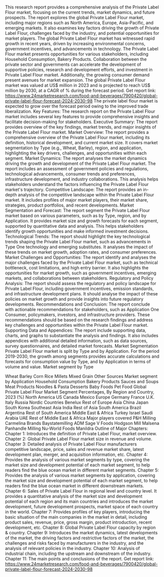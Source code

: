 This research report provides a comprehensive analysis of the Private Label Flour market, focusing on the current trends, market dynamics, and future prospects. The report explores the global Private Label Flour market, including major regions such as North America, Europe, Asia-Pacific, and emerging markets. It also examines key factors driving the growth of Private Label Flour, challenges faced by the industry, and potential opportunities for market players.
The global Private Label Flour market has witnessed rapid growth in recent years, driven by increasing environmental concerns, government incentives, and advancements in technology. The Private Label Flour market presents opportunities for various stakeholders, including Household Consumption, Bakery Products. Collaboration between the private sector and governments can accelerate the development of supportive policies, research and development efforts, and investment in Private Label Flour market. Additionally, the growing consumer demand present avenues for market expansion.
The global Private Label Flour market was valued at US$ million in 2023 and is projected to reach US$ million by 2030, at a CAGR of % during the forecast period.
Get report link: https://www.24marketresearch.com/food-and-beverages/7900420/global-private-label-flour-forecast-2024-2030-98
The private label flour market is expected to grow over the forecast period owing to the improved trade liberalization.
Key Features:
The research report on the Private Label Flour market includes several key features to provide comprehensive insights and facilitate decision-making for stakeholders.
Executive Summary: The report provides overview of the key findings, market trends, and major insights of the Private Label Flour market.
Market Overview: The report provides a comprehensive overview of the Private Label Flour market, including its definition, historical development, and current market size. It covers market segmentation by Type (e.g., Wheat, Barley), region, and application, highlighting the key drivers, challenges, and opportunities within each segment.
Market Dynamics: The report analyses the market dynamics driving the growth and development of the Private Label Flour market. The report includes an assessment of government policies and regulations, technological advancements, consumer trends and preferences, infrastructure development, and industry collaborations. This analysis helps stakeholders understand the factors influencing the Private Label Flour market's trajectory.
Competitive Landscape: The report provides an in-depth analysis of the competitive landscape within the Private Label Flour market. It includes profiles of major market players, their market share, strategies, product portfolios, and recent developments.
Market Segmentation and Forecast: The report segment the Private Label Flour market based on various parameters, such as by Type, region, and by Application. It provides market size and growth forecasts for each segment, supported by quantitative data and analysis. This helps stakeholders identify growth opportunities and make informed investment decisions.
Technological Trends: The report should highlight the key technological trends shaping the Private Label Flour market, such as advancements in Type One technology and emerging substitutes. It analyses the impact of these trends on market growth, adoption rates, and consumer preferences.
Market Challenges and Opportunities: The report identify and analyses the major challenges faced by the Private Label Flour market, such as technical bottleneck, cost limitations, and high entry barrier. It also highlights the opportunities for market growth, such as government incentives, emerging markets, and collaborations between stakeholders.
Regulatory and Policy Analysis: The report should assess the regulatory and policy landscape for Private Label Flour, including government incentives, emission standards, and infrastructure development plans. It should analyse the impact of these policies on market growth and provide insights into future regulatory developments.
Recommendations and Conclusion: The report conclude with actionable recommendations for stakeholders, such as Application One Consumer, policymakers, investors, and infrastructure providers. These recommendations should be based on the research findings and address key challenges and opportunities within the Private Label Flour market.
Supporting Data and Appendices: The report include supporting data, charts, and graphs to substantiate the analysis and findings. It also includes appendices with additional detailed information, such as data sources, survey questionnaires, and detailed market forecasts.
Market Segmentation
Private Label Flour market is split by Type and by Application. For the period 2019-2030, the growth among segments provides accurate calculations and forecasts for consumption value by Type, and by Application in terms of volume and value.
Market segment by Type

Wheat
Barley
Corn
Rice
Millets
Mixed Grain
Other Sources
Market segment by Application
Household Consumption
Bakery Products
Sauces and Soups
Meat Products
Noodles & Pasta
Desserts
Baby Foods
Pet Food
Global Private Label Flour Market Segment Percentages, By Region and Country, 2023 (%)
North America
US
Canada
Mexico
Europe
Germany
France
U.K.
Italy
Russia
Nordic Countries
Benelux
Rest of Europe
Asia
China
Japan
South Korea
Southeast Asia
India
Rest of Asia
South America
Brazil
Argentina
Rest of South America
Middle East & Africa
Turkey
Israel
Saudi Arabia
UAE
Rest of Middle East & Africa
Major players covered
P&H Milling
Carmelina Brands
Baystatemilling
ADM
Sage V Foods
Hodgson Mill
Malsena
Panhandle Milling
Nu-World Foods
Manildra
Outline of Major Chapters:
Chapter 1: Introduces the definition of Private Label Flour, market overview.
Chapter 2: Global Private Label Flour market size in revenue and volume.
Chapter 3: Detailed analysis of Private Label Flour manufacturers competitive landscape, price, sales and revenue market share, latest development plan, merger, and acquisition information, etc.
Chapter 4: Provides the analysis of various market segments by type, covering the market size and development potential of each market segment, to help readers find the blue ocean market in different market segments.
Chapter 5: Provides the analysis of various market segments by application, covering the market size and development potential of each market segment, to help readers find the blue ocean market in different downstream markets.
Chapter 6: Sales of Private Label Flour in regional level and country level. It provides a quantitative analysis of the market size and development potential of each region and its main countries and introduces the market development, future development prospects, market space of each country in the world.
Chapter 7: Provides profiles of key players, introducing the basic situation of the main companies in the market in detail, including product sales, revenue, price, gross margin, product introduction, recent development, etc.
Chapter 8: Global Private Label Flour capacity by region & country.
Chapter 9: Introduces the market dynamics, latest developments of the market, the driving factors and restrictive factors of the market, the challenges and risks faced by manufacturers in the industry, and the analysis of relevant policies in the industry.
Chapter 10: Analysis of industrial chain, including the upstream and downstream of the industry.
Chapter 11: The main points and conclusions of the report.
Get report link: https://www.24marketresearch.com/food-and-beverages/7900420/global-private-label-flour-forecast-2024-2030-98
